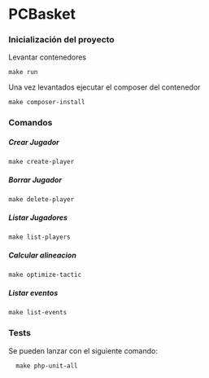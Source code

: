 # PCBasket

### Inicialización del proyecto
Levantar contenedores
```
make run
```
Una vez levantados ejecutar el composer del contenedor
```
make composer-install
```

### Comandos
##### Crear Jugador
```
make create-player
```
##### Borrar Jugador
```
make delete-player
```
##### Listar Jugadores
```
make list-players
```
##### Calcular alineacion
```
make optimize-tactic
```
##### Listar eventos
```
make list-events
```

### Tests

Se pueden lanzar con el siguiente comando:
````
  make php-unit-all
